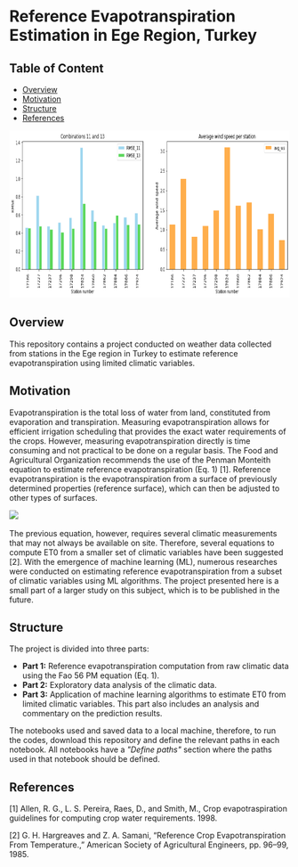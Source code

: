 # Reference Evapotranspiration Estimation in Ege Region, Turkey

## Table of Content
* [Overview](#overview)
* [Motivation](#motivation)
* [Structure](#structure)
* [References](#references)

<img src="https://raw.githubusercontent.com/YZouzou/evapotranspiration/main/part_3/img/result_analysis.png" width="700" height="300">

## Overview
This repository contains a project conducted on weather data collected from stations in the Ege region in Turkey to estimate reference evapotranspiration using limited climatic variables.

## Motivation
Evapotranspiration is the total loss of water from land, constituted from evaporation and transpiration. Measuring evapotranspiration allows for efficient irrigation scheduling that provides the exact water requirements of the crops. However, measuring evapotranspiration directly is time consuming and not practical to be done on a regular basis. The Food and Agricultural Organization recommends the use of the Penman Monteith equation to estimate reference evapotranspiration (Eq. 1) [1]. Reference evapotranspiration is the evapotranspiration from a surface of previously determined properties (reference surface), which can then be adjusted to other types of surfaces.

<img src="https://render.githubusercontent.com/render/math?math=ET_0 = \frac{0.408 \Delta \cdot \left( R_n - G \right) + \gamma \cdot \frac{900}{T + 273} \cdot u_2 \cdot \left(e_s - e_a \right)}{\Delta + \gamma \cdot \left( 1 + 0.34 \cdot u_2 \right)} ">




The previous equation, however, requires several climatic measurements that may not always be available on site. Therefore, several equations to compute ET0 from a smaller set of climatic variables have been suggested [2]. With the emergence of machine learning (ML), numerous researches were conducted on estimating reference evapotranspiration from a subset of climatic variables using ML algorithms. The project presented here is a small part of a larger study on this subject, which is to be published in the future.

## Structure
The project is divided into three parts:
* **Part 1:** Reference evapotranspiration computation from raw climatic data using the Fao 56 PM equation (Eq. 1).
* **Part 2:** Exploratory data analysis of the climatic data.
* **Part 3:** Application of machine learning algorithms to estimate ET0 from limited climatic variables. This part also includes an analysis and commentary on the prediction results.

The notebooks used and saved data to a local machine, therefore, to run the codes, download this repository and define the relevant paths in each notebook. All notebooks have a *"Define paths"* section where the paths used in that notebook should be defined.

## References

[1] Allen, R. G., L. S. Pereira, Raes, D., and Smith, M., Crop evapotraspiration guidelines for computing crop water requirements. 1998.

[2] G. H. Hargreaves and Z. A. Samani, “Reference Crop Evapotranspiration From Temperature.,” American Society of Agricultural Engineers, pp. 96–99, 1985.
